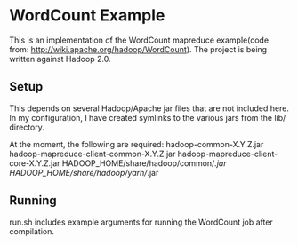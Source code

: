 WordCount Example
===================

This is an implementation of the WordCount mapreduce example(code from: http://wiki.apache.org/hadoop/WordCount).  The project is being written against Hadoop 2.0.

Setup
-------

This depends on several Hadoop/Apache jar files that are not included here.  In my configuration, I have created symlinks to the various jars from the lib/ directory.

At the moment, the following are required:
hadoop-common-X.Y.Z.jar
hadoop-mapreduce-client-common-X.Y.Z.jar
hadoop-mapreduce-client-core-X.Y.Z.jar
HADOOP_HOME/share/hadoop/common/*.jar
HADOOP_HOME/share/hadoop/yarn/*.jar

Running
--------

run.sh includes example arguments for running the WordCount job after compilation.
